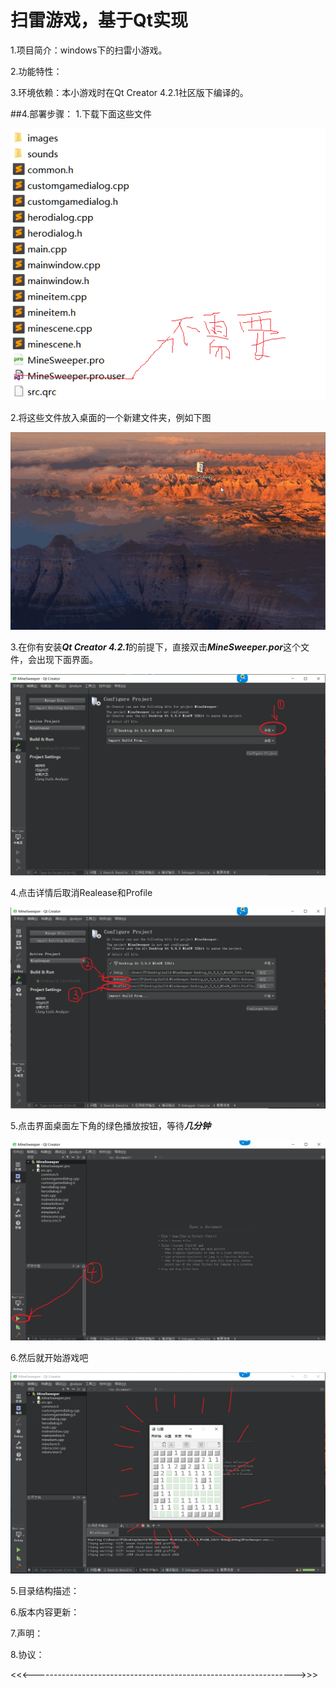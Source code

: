 # 扫雷游戏，基于Qt实现
1.项目简介：windows下的扫雷小游戏。

2.功能特性：

3.环境依赖：本小游戏时在Qt Creator 4.2.1社区版下编译的。

##4.部署步骤：
  1.下载下面这些文件  
  
  ![需要下载那些文件](readme/needs.jpg)  
  
  2.将这些文件放入桌面的一个新建文件夹，例如下图 
  
  ![示例1](readme/temp.gif)  
  
  3.在你有安装***Qt Creator 4.2.1***的前提下，直接双击***MineSweeper.por***这个文件，会出现下面界面。
  
  ![示例2](readme/temp1.jpg.png)  
  
  4.点击详情后取消Realease和Profile
  
  ![示例2](readme/temp2.jpg.png)  
  
  5.点击界面桌面左下角的绿色播放按钮，等待***几分钟***
  
  ![示例3](readme/temp3.jpg.png)  
  
  6.然后就开始游戏吧
  
  ![示例4](readme/temp4.jpg.png)  

5.目录结构描述：

6.版本内容更新：

7.声明：

8.协议：

<<<----------------------------------------------------------------->>>


